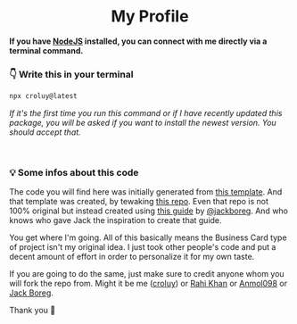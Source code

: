 <h1 align="center">  <strong>My Profile</strong> </h1>
<strong>If you have <a href="https://nodejs.org">NodeJS</a> installed, you can connect with me directly via a terminal command.</strong>

### <strong>👇 Write this in your terminal</strong>

```bash
npx croluy@latest
```

*If it's the first time you run this command or if I have recently updated this package, you will be asked if you want to install the newest version. You should accept that.*

<br/>

### <strong>💡 Some infos about this code</strong>

The code you will find here was initially generated from [this template](https://github.com/rahi-khan/npx_card).
And that template was created, by tewaking [this repo](https://github.com/anmol098/npx_card).
Even that repo is not 100% original but instead created using [this guide](https://studioelsa.se/blog/open-source-oss-npx-business-card/) by [@jackboreg](https://github.com/jackboberg/).
And who knows who gave Jack the inspiration to create that guide.

You get where I'm going.
All of this basically means the Business Card type of project isn't my original idea.
I just took other people's code and put a decent amount of effort in order to personalize it for my own taste.

If you are going to do the same, just make sure to credit anyone whom you will fork the repo from. Might it be me ([croluy](https://github.com/Croluy)) or [Rahi Khan](https://github.com/rahi-khan/) or [Anmol098](https://github.com/anmol098/) or [Jack Boreg](https://github.com/jackboberg).

Thank you 🌟
